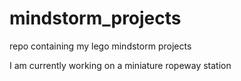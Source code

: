 # mindstorm_projects
repo containing my lego mindstorm projects

I am currently working on a miniature ropeway station
